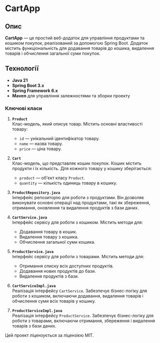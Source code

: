 # CartApp

## Опис

**CartApp** — це простий веб-додаток для управління продуктами та кошиком покупок, реалізований за допомогою Spring Boot. Додаток містить функціональність для додавання товарів до кошика, видалення товарів і обчислення загальної суми покупок.

## Технології

- **Java 21**
- **Spring Boot 3.x**
- **Spring Framework 6.x**
- **Maven** для управління залежностями та зборки проекту

### Ключові класи

1. **`Product`**  
   Клас-модель, який описує товар. Містить основні властивості товару:
    - `id` — унікальний ідентифікатор товару.
    - `name` — назва товару.
    - `price` — ціна товару.

2. **`Cart`**  
   Клас-модель, що представляє кошик покупок. Кошик містить продукти і їх кількість. Для кожного товару у кошику зберігається:
    - `product` — об'єкт класу `Product`.
    - `quantity` — кількість одиниць товару в кошику.

3. **`ProductRepository.java`**  
   Інтерфейс репозиторію для роботи з продуктами. Він дозволяє виконувати основні операції над продуктами, такі як збереження, отримання, оновлення та видалення продуктів з бази даних.

4. **`CartService.java`**  
   Інтерфейс сервісу для роботи з кошиком. Містить методи для:
    - Додавання товару в кошик.
    - Видалення товару з кошика.
    - Обчислення загальної суми кошика.

5. **`ProductService.java`**  
   Інтерфейс сервісу для роботи з товарами. Містить методи для:
    - Отримання списку всіх доступних продуктів.
    - Додавання нових продуктів до бази.
    - Видалення продуктів з бази.

6. **`CartServiceImpl.java`**  
   Реалізація інтерфейсу `CartService`. Забезпечує бізнес-логіку для роботи з кошиком, включаючи додавання, видалення товарів і обчислення суми всіх товарів у кошику.

7. **`ProductServiceImpl.java`**  
   Реалізація інтерфейсу `ProductService`. Забезпечує бізнес-логіку для роботи з товарами, включаючи отримання, збереження і видалення товарів з бази даних.


Цей проект ліцензується за ліцензією MIT.